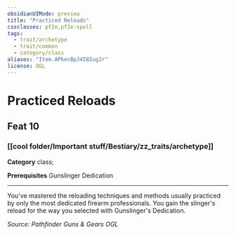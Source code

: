 ```yaml
---
obsidianUIMode: preview
title: "Practiced Reloads"
cssclasses: pf2e,pf2e-spell
tags:
  - trait/archetype
  - trait/common
  - category/class
aliases: "Item.APkecBpJ4I8IugJr"
license: OGL
---
```

# Practiced Reloads
## Feat 10
### [[cool folder/Important stuff/Bestiary/zz_traits/archetype]]

**Category** class; 



**Prerequisites** Gunslinger Dedication
* * *
You've mastered the reloading techniques and methods usually practiced by only the most dedicated firearm professionals. You gain the slinger's reload for the way you selected with Gunslinger's Dedication.

*Source: Pathfinder Guns & Gears*
*OGL*
